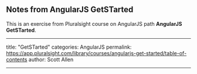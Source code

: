 ## Notes from AngularJS GetSTarted
This is an exercise from Pluralsight course on AngularJS path __AngularJS GetSTarted__.

---
title:  "GetSTarted"
categories: AngularJS 
permalink: https://app.pluralsight.com/library/courses/angularjs-get-started/table-of-contents
author: Scott Allen

---
